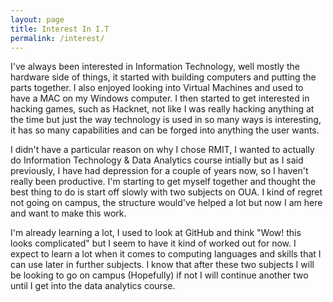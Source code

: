 ```yaml
---
layout: page
title: Interest In I.T
permalink: /interest/
---
```



<p>I've always been interested in Information Technology, well mostly the hardware side of things, it started with building computers and putting the parts together.
  I also enjoyed looking into Virtual Machines and used to have a MAC on my Windows computer. I then started to get interested in hacking games, such as Hacknet, not like
  I was really hacking anything at the time but just the way technology is used in so many ways is interesting, it has so many capabilities and can be forged into anything
  the user wants.</p>
<p>I didn't have a particular reason on why I chose RMIT, I wanted to actually do Information Technology & Data Analytics course intially but as I said previously, I have had depression
for a couple of years now, so I haven't really been productive. I'm starting to get myself together and thought the best thing to do is start off slowly with two subjects on OUA.
I kind of regret not going on campus, the structure would've helped a lot but now I am here and want to make this work.</p>

<p>I'm already learning a lot, I used to look at GitHub and think "Wow! this looks complicated" but I seem to have it kind of worked out for now. I expect to learn a lot when it comes to
computing languages and skills that I can use later in further subjects. I know that after these two subjects I will be looking to go on campus (Hopefully) if not I will continue another two
until I get into the data analytics course.</p>
